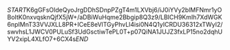 $START$K6gGFsOIdeQyoJrgDDhSDnpPZgT4m1LXVbj6/iJ0iYVy2blMFNmr1yOBoItK0nxvqsknQjfX5jW+/aDBiWuHqme2Bbgip8Q3z9/LBICH9KmIh7XdWGK6npIMnT33VVJXLL8PR+ICeE8eVlTGyPhvLl4isi0N4Q1yICRDU36312xTWyI2/swvhsL1JWCV0PULuSf3UdGsctiwTePL0T+p07QiNA1JUJZ3fxLP15no2dqhUYV2xipL4XLfO7+6CX4s$END$
